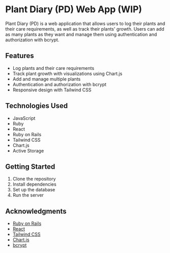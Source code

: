 # Plant Diary (PD) Web App (WIP)

Plant Diary (PD) is a web application that allows users to log their plants and their care requirements, as well as track their plants' growth. Users can add as many plants as they want and manage them using authentication and authorization with bcrypt.

## Features

- Log plants and their care requirements
- Track plant growth with visualizations using Chart.js
- Add and manage multiple plants
- Authentication and authorization with bcrypt
- Responsive design with Tailwind CSS

## Technologies Used

- JavaScript
- Ruby
- React
- Ruby on Rails
- Tailwind CSS
- Chart.js
- Active Storage

## Getting Started

1. Clone the repository
2. Install dependencies
3. Set up the database
4. Run the server

## Acknowledgments

- [Ruby on Rails](https://rubyonrails.org/)
- [React](https://reactjs.org/)
- [Tailwind CSS](https://tailwindcss.com/)
- [Chart.js](https://www.chartjs.org/)
- [bcrypt](https://github.com/codahale/bcrypt-ruby)